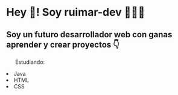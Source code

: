 <h1>Hey 👋! Soy ruimar-dev 👨🏻‍💻</h1>
<h2>Soy un futuro desarrollador web con ganas aprender y crear proyectos 👇</h2>
<ul>Estudiando:</ul>
<li>Java</li>
<li>HTML</li>
<li>CSS</li>
